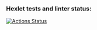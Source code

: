 ### Hexlet tests and linter status:
[![Actions Status](https://github.com/AruuShine/python-project-lvl1/workflows/hexlet-check/badge.svg)](https://github.com/AruuShine/python-project-lvl1/actions)